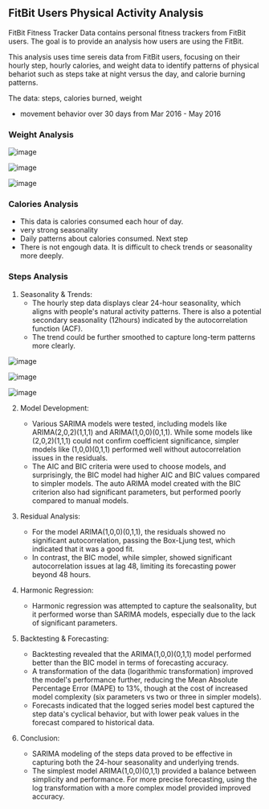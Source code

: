 ## FitBit Users Physical Activity Analysis
FitBit Fitness Tracker Data contains personal fitness trackers from FitBit users. 
The goal is to provide an analysis how users are using the FitBit.

This analysis uses time sereis data from FitBit users, focusing on their hourly step, hourly calories, and weight data to identify patterns of physical behariot such as steps take at night versus the day, and calorie burning patterns. 

The data: steps, calories burned, weight
- movement behavior over 30 days from Mar 2016 - May 2016

### Weight Analysis

![image](https://github.com/user-attachments/assets/c83446a1-3eca-4b07-a922-0bfa45db3c35)

![image](https://github.com/user-attachments/assets/b2f2a7ef-f201-425c-b59f-78222fa6aee7)

![image](https://github.com/user-attachments/assets/12e9c6d2-2f73-4e1d-a638-fda31d123988)

### Calories Analysis
- This data is calories consumed each hour of day.
- very strong seasonality
- Daily patterns about calories consumed. 
Next step
- There is not engough data. It is difficult to check trends or seasonality more deeply.

### Steps Analysis
1. Seasonality & Trends:
   - The hourly step data displays clear 24-hour seasonality, which aligns with people's natural activity patterns. There is also a potential secondary seasonality (12hours) indicated by the autocorrelation function (ACF).
   - The trend could be further smoothed to capture long-term patterns more clearly.

![image](https://github.com/user-attachments/assets/5cd0dcac-3458-43b6-b778-ec27472dc31a)

![image](https://github.com/user-attachments/assets/9f245d8d-def6-4c5a-a992-fe4cd2dde7e8)

![image](https://github.com/user-attachments/assets/08c343f2-a70d-41f3-9218-04a9d0e49526)

2. Model Development:
   - Various SARIMA models were tested, including models like ARIMA(2,0,2)(1,1,1) and ARIMA(1,0,0)(0,1,1). While some models like (2,0,2)(1,1,1) could not confirm coefficient significance, simpler models like (1,0,0)(0,1,1) performed well without autocorrelation issues in the residuals.
   - The AIC and BIC criteria were used to choose models, and surprisingly, the BIC model had higher AIC and BIC values compared to simpler models. The auto ARIMA model created with the BIC criterion also had significant parameters, but performed poorly compared to manual models.
  
3. Residual Analysis:
   - For the model ARIMA(1,0,0)(0,1,1), the residuals showed no significant autocorrelation, passing the Box-Ljung test, which indicated that it was a good fit.
   - In contrast, the BIC model, while simpler, showed significant autocorrelation issues at lag 48, limiting its forecasting power beyond 48 hours.

4. Harmonic Regression:
   - Harmonic regression was attempted to capture the sealsonality, but it performed worse than SARIMA models, especially due to the lack of significant parameters.

5. Backtesting & Forecasting:
   - Backtesting revealed that the ARIMA(1,0,0)(0,1,1) model performed better than the BIC model in terms of forecasting accuracy.
   - A transformation of the data (logarithmic transformation) improved the model's performance further, reducing the Mean Absolute Percentage Error (MAPE) to 13%, though at the cost of increased model complexity (six parameters vs two or three in simpler models).
   - Forecasts indicated that the logged series model best captured the step data's cyclical behavior, but with lower peak values in the forecast compared to historical data.
  
6. Conclusion:
   - SARIMA modeling of the steps data proved to be effective in capturing both the 24-hour seasonality and underlying trends.
   - The simplest model ARIMA(1,0,0)(0,1,1) provided a balance between simplicity and performance. For more precise forecasting, using the log transformation with a more complex model provided improved accuracy.




